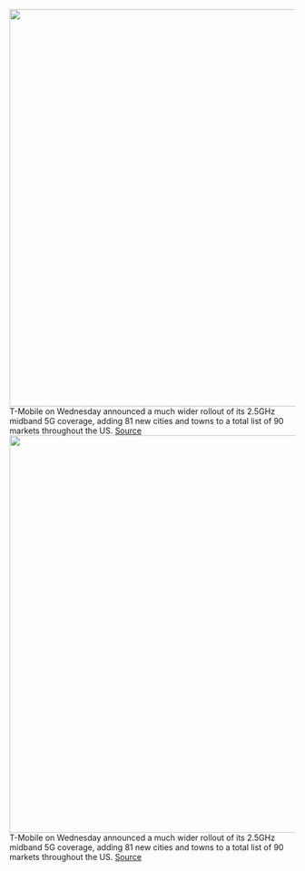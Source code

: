 <img src='https://cdn.vox-cdn.com/thumbor/2DRACq3MdlRc0bgCkozEEweMGmQ=/0x0:2040x1360/1200x800/filters:focal(857x517:1183x843)/cdn.vox-cdn.com/uploads/chorus_image/image/67342062/acastro_191108_1777_t-mobile_0002.0.0.jpg' width='700px' /><br/>
T-Mobile on Wednesday announced a much wider rollout of its 2.5GHz midband 5G coverage, adding 81 new cities and towns to a total list of 90 markets throughout the US.
<a href='https://www.theverge.com/2020/9/2/21418289/t-mobile-mid-band-5g-81-new-cities-towns-coverage-gigabit-speeds'> Source <a/><img src='https://cdn.vox-cdn.com/thumbor/2DRACq3MdlRc0bgCkozEEweMGmQ=/0x0:2040x1360/1200x800/filters:focal(857x517:1183x843)/cdn.vox-cdn.com/uploads/chorus_image/image/67342062/acastro_191108_1777_t-mobile_0002.0.0.jpg' width='700px' /><br/>
T-Mobile on Wednesday announced a much wider rollout of its 2.5GHz midband 5G coverage, adding 81 new cities and towns to a total list of 90 markets throughout the US.
<a href='https://www.theverge.com/2020/9/2/21418289/t-mobile-mid-band-5g-81-new-cities-towns-coverage-gigabit-speeds'> Source <a/>